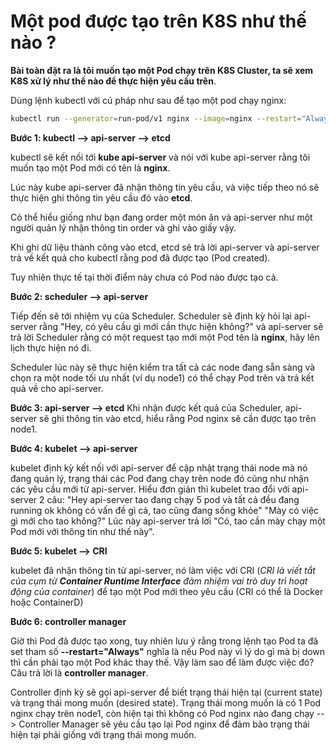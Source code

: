 # Một pod được tạo trên K8S như thế nào ?

**Bài toàn đặt ra là tôi muốn tạo một Pod chạy trên K8S Cluster, ta sẽ xem K8S xử lý như thế nào để thực hiện yêu cầu trên**.

Dùng lệnh kubectl với cú pháp như sau để tạo một pod chạy nginx:

```bash
kubectl run --generator=run-pod/v1 nginx --image=nginx --restart="Always"
```

**Bước 1: kubectl --> api-server --> etcd**

kubectl sẽ kết nối tới **kube api-server** và nói với kube api-server rằng tôi muốn tạo một Pod mới có tên là **nginx**. 

Lúc này kube api-server đã nhận thông tin yêu cầu, và việc tiếp theo nó sẽ thực hiện ghi thông tin yêu cầu đó vào **etcd**. 

Có thể hiểu giống như bạn đang order một món ăn và api-server như một người quản lý nhận thông tin order và ghi vào giấy vậy. 

Khi ghi dữ liệu thành công vào etcd, etcd sẽ trả lời api-server và api-server trả về kết quả cho kubectl rằng pod đã được tạo (Pod created). 

Tuy nhiên thực tế tại thời điểm này chưa có Pod nào được tạo cả.

**Bước 2: scheduler --> api-server**

Tiếp đến sẽ tới nhiệm vụ của Scheduler. Scheduler sẽ định kỳ hỏi lại api-server rằng "Hey, có yêu cầu gì mới cần thực hiện không?" và api-server sẽ trả lời Scheduler rằng có một request tạo mới một Pod tên là **nginx**, hãy lên lịch thực hiện nó đi. 

Scheduler lúc này sẽ thực hiện kiểm tra tất cả các node đang sẵn sàng và chọn ra một node tối ưu nhất (ví dụ node1) có thể chạy Pod trên và trả kết quả về cho api-server.

**Bước 3: api-server --> etcd**
Khi nhận được kết quả của Scheduler, api-server sẽ ghi thông tin vào etcd, hiểu rằng Pod nginx sẽ cần được tạo trên node1.

**Bước 4: kubelet --> api-server**

kubelet định kỳ kết nối với api-server để cập nhật trạng thái node mà nó đang quản lý, trạng thái các Pod đang chạy trên node đó cũng như nhận các yêu cầu mới từ api-server. Hiểu đơn giản thì kubelet trao đổi với api-server 2 câu: "Hey api-server tao đang chạy 5 pod và tất cả đều đang running ok không có vấn đề gì cả, tao cũng đang sống khỏe" "Mày có việc gì mới cho tao không?" Lúc này api-server trả lời "Có, tao cần mày chạy một Pod mới với thông tin như thế này".

**Bước 5: kubelet --> CRI**

kubelet đã nhận thông tin từ api-server, nó làm việc với CRI (*CRI là viết tắt của cụm từ **Container Runtime Interface** đảm nhiệm vai trò duy trì hoạt động của container*) để tạo một Pod mới theo yêu cầu (CRI có thể là Docker hoặc ContainerD)

**Bước 6: controller manager**

Giờ thì Pod đã được tạo xong, tuy nhiên lưu ý rằng trong lệnh tạo Pod ta đã set tham số **--restart="Always"** nghĩa là nếu Pod này vì lý do gì mà bị down thì cần phải tạo một Pod khác thay thế. Vậy làm sao để làm được việc đó? Câu trả lời là **controller manager**.

Controller định kỳ sẽ gọi api-server để biết trạng thái hiện tại (current state) và trạng thái mong muốn (desired state). Trạng thái mong muốn là có 1 Pod nginx chạy trên node1, còn hiện tại thì không có Pod nginx nào đang chạy --> Controller Manager sẽ yêu cầu tạo lại Pod nginx để đảm bảo trạng thái hiện tại phải giống với trạng thái mong muốn.